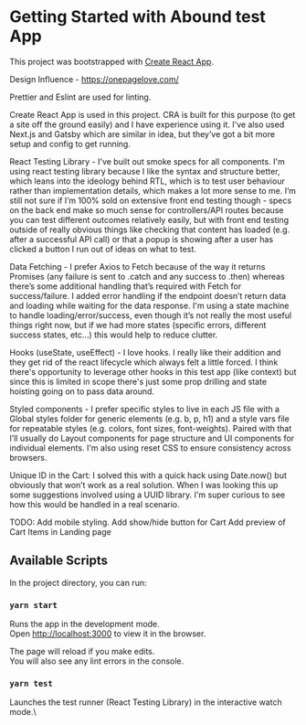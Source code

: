 # Getting Started with Abound test App

This project was bootstrapped with [Create React App](https://github.com/facebook/create-react-app).

Design Influence - https://onepagelove.com/

Prettier and Eslint are used for linting.

Create React App is used in this project. CRA is built for this purpose (to get a site off the ground easily) and I have experience using it. I've also used Next.js and Gatsby which are similar in idea, but they’ve got a bit more setup and config to get running.

React Testing Library - I've built out smoke specs for all components. I'm using react testing library because I like the syntax and structure better, which leans into the ideology behind RTL, which is to test user behaviour rather than implementation details, which makes a lot more sense to me. I’m still not sure if I’m 100% sold on extensive front end testing though - specs on the back end make so much sense for controllers/API routes because you can test different outcomes relatively easily, but with front end testing outside of really obvious things like checking that content has loaded (e.g. after a successful API call) or that a popup is showing after a user has clicked a button I run out of ideas on what to test.

Data Fetching - I prefer Axios to Fetch because of the way it returns Promises (any failure is sent to .catch and any success to .then) whereas there’s some additional handling that’s required with Fetch for success/failure. I added error handling if the endpoint doesn’t return data and loading while waiting for the data response. I'm using a state machine to handle loading/error/success, even though it’s not really the most useful things right now, but if we had more states (specific errors, different success states, etc…) this would help to reduce clutter.

Hooks (useState, useEffect) - I love hooks. I really like their addition and they get rid of the react lifecycle which always felt a little forced. I think there's opportunity to leverage other hooks in this test app (like context) but since this is limited in scope there's just some prop drilling and state hoisting going on to pass data around.

Styled components - I prefer specific styles to live in each JS file with a Global styles folder for generic elements (e.g. b, p, h1) and a style vars file for repeatable styles (e.g. colors, font sizes, font-weights). Paired with that I’ll usually do Layout components for page structure and UI components for individual elements. I'm also using reset CSS to ensure consistency across browsers.

Unique ID in the Cart: I solved this with a quick hack using Date.now() but obviously that won’t work as a real solution. When I was looking this up some suggestions involved using a UUID library. I'm super curious to see how this would be handled in a real scenario.

TODO:
Add mobile styling.
Add show/hide button for Cart
Add preview of Cart Items in Landing page

## Available Scripts

In the project directory, you can run:

### `yarn start`

Runs the app in the development mode.\
Open [http://localhost:3000](http://localhost:3000) to view it in the browser.

The page will reload if you make edits.\
You will also see any lint errors in the console.

### `yarn test`

Launches the test runner (React Testing Library) in the interactive watch mode.\
